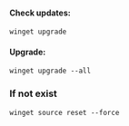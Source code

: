 #### Check updates: 
```
winget upgrade
```
#### Upgrade:
```
winget upgrade --all
```

### If not exist 
```
winget source reset --force
```
